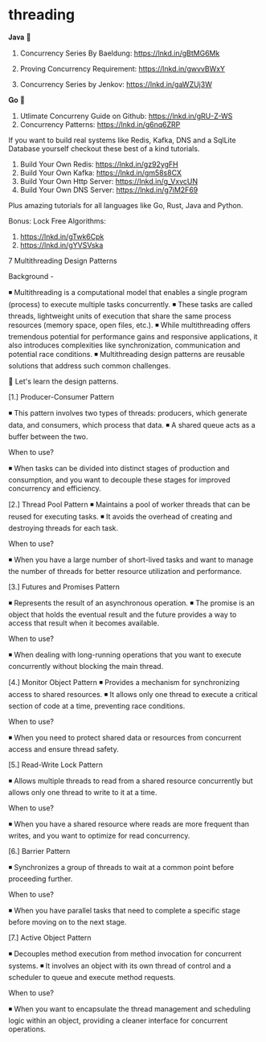 # threading

𝐉𝐚𝐯𝐚 🚀 
1. Concurrency Series By Baeldung: https://lnkd.in/gBtMG6Mk

2. Proving Concurrency Requirement: https://lnkd.in/gwvvBWxY

3. Concurrency Series by Jenkov: https://lnkd.in/gaWZUj3W


𝐆𝐨 🚀 

1. Utlimate Concurreny Guide on Github: https://lnkd.in/gRU-Z-WS
2. Concurrency Patterns: https://lnkd.in/g6nq6ZRP

If you want to build real systems like Redis, Kafka, DNS and a SqlLite Database yourself checkout these best of a kind tutorials.

1. Build Your Own Redis: https://lnkd.in/gz92ygFH
2. Build Your Own Kafka: https://lnkd.in/gm58s8CX
3. Build Your Own Http Server: https://lnkd.in/g_VxvcUN
4. Build Your Own DNS Server: https://lnkd.in/g7iM2F69

Plus amazing tutorials for all languages like Go, Rust, Java and Python.

Bonus:
Lock Free Algorithms: 
1. https://lnkd.in/gTwk6Cpk
2. https://lnkd.in/gYVSVska

7 Multithreading Design Patterns

 Background -
 
◾ Multithreading is a computational model that enables a single program (process) to execute multiple tasks concurrently.
◾ These tasks are called threads, lightweight units of execution that share the same process resources (memory space, open files, etc.).
◾ While multithreading offers tremendous potential for performance gains and responsive applications, 
       it also introduces complexities like synchronization, communication and potential race conditions.
◾ Multithreading design patterns are reusable solutions that address such common challenges.

📌 Let's learn the design patterns.

[1.] Producer-Consumer Pattern

◾ This pattern involves two types of threads: producers, which generate data, and consumers, which process that data.
◾ A shared queue acts as a buffer between the two.

When to use?

◾ When tasks can be divided into distinct stages of production and consumption, and you want to decouple these stages for improved concurrency and efficiency.

[2.] Thread Pool Pattern
◾ Maintains a pool of worker threads that can be reused for executing tasks.
◾ It avoids the overhead of creating and destroying threads for each task.

When to use?

◾ When you have a large number of short-lived tasks and want to manage the number of threads for better resource utilization and performance.

[3.] Futures and Promises Pattern

◾ Represents the result of an asynchronous operation.
◾ The promise is an object that holds the eventual result and the future provides a way to access that result when it becomes available.

When to use?

◾ When dealing with long-running operations that you want to execute concurrently without blocking the main thread.

[4.] Monitor Object Pattern
◾ Provides a mechanism for synchronizing access to shared resources.
◾ It allows only one thread to execute a critical section of code at a time, preventing race conditions.

When to use?

◾ When you need to protect shared data or resources from concurrent access and ensure thread safety.

[5.] Read-Write Lock Pattern

◾ Allows multiple threads to read from a shared resource concurrently but allows only one thread to write to it at a time.

When to use?

◾ When you have a shared resource where reads are more frequent than writes, and you want to optimize for read concurrency.

[6.] Barrier Pattern

◾ Synchronizes a group of threads to wait at a common point before proceeding further.

When to use?

◾ When you have parallel tasks that need to complete a specific stage before moving on to the next stage.

[7.] Active Object Pattern

◾ Decouples method execution from method invocation for concurrent systems.
◾ It involves an object with its own thread of control and a scheduler to queue and execute method requests.

When to use?

◾ When you want to encapsulate the thread management and scheduling logic within an object, providing a cleaner interface for concurrent operations.

